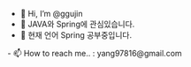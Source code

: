 - 👋 Hi, I’m @ggujin
- 👀 JAVA와 Spring에 관심있습니다.
- 🌱 현재 언어 Spring 공부중입니다.
<!--- - 💞️ I’m looking to collaborate on ... ---!>
- 📫 How to reach me.. : yang97816@gmail.com

<!---
ggujin/ggujin is a ✨ special ✨ repository because its `README.md` (this file) appears on your GitHub profile.
You can click the Preview link to take a look at your changes.
--->
